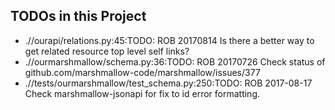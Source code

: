 ## TODOs in this Project
 * .//ourapi/relations.py:45:TODO: ROB 20170814 Is there a better way to get related resource top level self links?
 * .//ourmarshmallow/schema.py:36:TODO: ROB 20170726 Check status of github.com/marshmallow-code/marshmallow/issues/377
 * .//tests/ourmarshmallow/test_schema.py:250:TODO: ROB 2017-08-17 Check marshmallow-jsonapi for fix to id error formatting.
